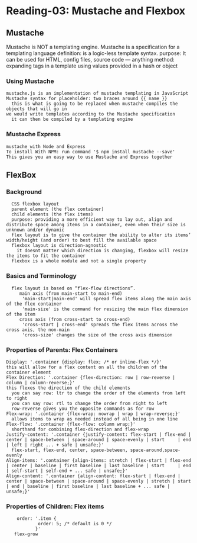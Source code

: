 # Reading-03: Mustache and Flexbox
## Mustache
  Mustache is NOT a templating engine.
    Mustache is a specification for a templating language
  definition: is a logic-less template syntax.
  purpose: It can be used for HTML, config files, source code — anything
  method: expanding tags in a template using values provided in a hash or object

  ### Using Mustache
    mustache.js is an implementation of mustache templating in JavaScript
    Mustache syntax for placeholder: two braces around {{ name }}
      this is what is going to be replaced when mustache compiles the objects that will go in
    we would write templates according to the Mustache specification
      it can then be compiled by a templating engine
      
  ### Mustache Express
    mustache with Node and Express
    To install With NPM: run command '$ npm install mustache --save'
    This gives you an easy way to use Mustache and Express together

## FlexBox
   ### Background
      CSS flexbox layout
      parent element (the flex container)
      child elements (the flex items)
      purpose: providing a more efficient way to lay out, align and distribute space among items in a container, even when their size is         unknown and/or dynamic
      flex layout is to give the container the ability to alter its items’ width/height (and order) to best fill the available space
      flexbox layout is direction-agnostic
        it doesnt matter which direction is changing, flexbox will resize the items to fit the container
      flexbox is a whole module and not a single property
   ### Basics and Terminology
      flex layout is based on “flex-flow directions”.
         main axis (from main-start to main-end)
          'main-start|main-end' will spread flex items along the main axis of the flex container
          'main-size' is the command for resizing the main flex dimension of the item
         cross axis (from cross-start to cross-end)
          'cross-start | cross-end' spreads the flex items across the cross axis, the non-main
          'cross-size' changes the size of the cross axis dimension
   ### Properties of Parents: Flex Containers
    Display: '.container {display: flex; /* or inline-flex */}'
    this will allow for a flex content on all the children of the container element
    Flex Direction: '.container {flex-direction: row | row-reverse | column | column-reverse;}'
    this flexes the direction of the child elements
      you can say row: ltr to change the order of the elements from left to right
      you can say row: rtl to change the order from right to left
      row-reverse gives you the opposite commands as for row
    Flex-wrap: '.container {flex-wrap: nowrap | wrap | wrap-reverse;}'
      allows items to wrap as needed instead of all being in one line
    Flex-flow: '.container {flex-flow: column wrap;}'
      shorthand for combining flex-direction and flex-wrap
    Justify-content: '.container {justify-content: flex-start | flex-end | center | space-between | space-around | space-evenly | start     | end | left | right ... + safe | unsafe;}'
      flex-start, flex-end, center, space-between, space-around,space-evenly
    Align-items: '.container {align-items: stretch | flex-start | flex-end | center | baseline | first baseline | last baseline | start     | end | self-start | self-end + ... safe | unsafe;}'
    Align-content: '.container {align-content: flex-start | flex-end | center | space-between | space-around | space-evenly | stretch | start | end | baseline | first baseline | last baseline + ... safe | unsafe;}'
   ### Properties of Children: Flex items
        order: '.item {
                order: 5; /* default is 0 */
               }'
       flex-grow
        
      
    
